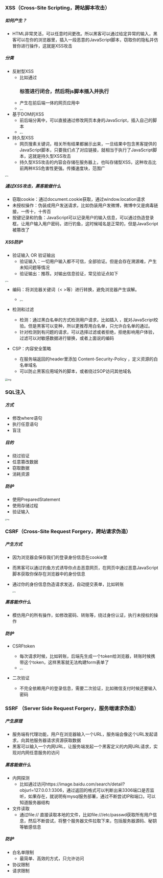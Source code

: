 ### XSS（Cross-Site Scripting，跨站脚本攻击）

##### 如何产生？

- HTML非常灵活，可以任意时间更改。所以黑客可以通过给定异常的输入，黑客可以在你的浏览器里，插入一段恶意的JavaScript脚本，窃取你的隐私并仿冒你进行操作，这就是XSS攻击



##### 分类

- 反射型XSS
  - 比如通过<h3>标签进行闭合，然后将js脚本插入并执行
  - 产生在前后端一体的网页应用中
  - <img src="https://static001.geekbang.org/resource/image/b8/2c/b85f24cbc8243426fb270bcb74be682c.jpeg?wh=1920*1080" alt="img" style="zoom:25%;" />
- 基于DOM的XSS
  - 前后端分离中，可以直接通过修改网页本身的JavaScript，插入自己的脚本
  - <img src="https://static001.geekbang.org/resource/image/ac/bf/ac0ce9c0f42db7dd48cb155228b7b1bf.jpeg?wh=1920*1080" alt="img" style="zoom:25%;" />
- 持久型XSS
  - 网页搜素关键词，相关所有结果都展示出来，一旦结果中包含黑客提供的JavaScript脚本，只要我们点了对应链接，就相当于执行了JavaScript脚本，这就是持久型XSS攻击
  - 持久型XSS攻击的内容会存储在服务器上，也叫存储型XSS，这种攻击比前两种XSS危害性更强。传播速度块，范围广

<img src="https://static001.geekbang.org/resource/image/2e/75/2e8c429f46837b3f46a276e462c93175.jpeg?wh=1920*1080" alt="img" style="zoom:25%;" />



##### 通过XSS攻击，黑客能做什么

- 窃取cookie：通过document.cookie获取，通过window.location请求
- 未授权操作：伪装成用户发送请求，比如伪装用户发微博，微博中又是病毒链接，一传十，十传百
- 按键记录和钓鱼：JavaScript可以记录用户的输入信息，可以通过伪造登录框，让用户输入用户密码，进行钓鱼，这时候域名是正常的，但是JavaScript被篡改了





##### XSS防护

- 验证输入 OR 验证输出
  - 验证输入：一切用户输入都不可信，全部验证。但是会存在溯源难，产生未知问题等情况
  - 验证输出：推荐。对输出信息验证，常见验证点如下

<img src="https://static001.geekbang.org/resource/image/7c/a0/7c1b9b3da33247963c2c1bf38ae184a0.jpeg?wh=1920*1080" alt="img" style="zoom:25%;" />

- 编码：将浏览器关键词（< >等）进行转换，避免浏览器产生误解。
  - <img src="https://static001.geekbang.org/resource/image/ca/1e/ca06351dcf763b86bb8bef554763bc1e.jpeg?wh=1920*1080" alt="img" style="zoom:25%;" />

- 检测和过滤
  - 检测：通过黑白名单的方式检测用户请求，比如插入<JavaScript> ，就对JavaScript校验。但是黑客可以变种，所以更推荐用白名单，只允许白名单的通过。
  - 针对检测到有问题的请求，可以选择过滤或者拒绝，拒绝影响用户体验，过滤可以对敏感数据进行替换，或者上面说的编码



- CSP：内容安全策略
  - 在服务端返回的header里添加 Content-Security-Policy ，定义资源的白名单域名
  - 可以防止黑客应用域外的脚本，或者绕过SOP访问其他域名

<img src="https://static001.geekbang.org/resource/image/48/20/48a923998b80ad2f1c2a274704690e20.jpg?wh=1142*891" alt="img" style="zoom:50%;" />



### SQL注入

##### 方式

- 修改where语句
- 执行任意语句
- 盲注

##### 目的

- 绕过验证
- 任意篡改数据
- 窃取数据
- 消耗资源

##### 防护

- 使用PreparedStatement
- 使用存储过程
- 验证输入

<img src="https://static001.geekbang.org/resource/image/1b/36/1b898391a3a04a764d0442d8481c4236.jpg?wh=1142*802" alt="img" style="zoom: 33%;" />



### CSRF（Cross-Site Request Forgery，跨站请求伪造）

##### 产生方式

- 因为浏览器会保存我们的登录身份信息在cookie里

- 而黑客可以通过钓鱼方式诱导你点击恶意网页，在网页中通过恶意JavaScript脚本获取你保存在浏览器中的身份信息

- 通过你的身份信息伪造请求发送，自动提交表单，比如转账

  <img src="https://static001.geekbang.org/resource/image/7b/0b/7bd75f65e6fc3e9a8fb0246a8a32dc0b.jpeg?wh=1920*1080" alt="img" style="zoom:25%;" />

##### 黑客能作什么

- 模仿用户的所有操作，如修改密码、转账等，绕过身份认证，执行未授权的操作



##### 防护

- CSRFtoken
  - 每次请求时候，比如转账，后端先生成一个token给浏览器，转账时候携带这个token，这样黑客就无法构建form表单了
  - <img src="https://static001.geekbang.org/resource/image/d0/04/d0d3a70f4acf7b0fc7bd1c780a909904.jpeg?wh=1920*1080" alt="img" style="zoom:25%;" />

- 二次验证
  - 不完全依赖用户的登录信息，需要二次验证，比如微信支付时候还要输入密码



### SSRF （Server Side Request Forgery，服务端请求伪造）

##### 产生原理

- 服务端有代理功能，用户在浏览器输入一个URL，服务端会像这个URL发起请求，向其他服务器请求资源获取数据
- 黑客可以输入一个内网URL，让服务端发起一个黑客定义的内网URL请求，实现对内网任意服务的访问

##### 黑客能做什么

- 内网探测
  - 比如通过访问https://image.baidu.com/search/detail?objurl=127.0.0.1:3306，通过返回的格式可以判断出来3306端口是否监听，如果存在，就说明有mysql服务部署，通过不断尝试IP和端口，可以知道服务器结构
- 文件读取
  - 通过file:// 直接读取本地的文件，比如file:///etc/passwd获取所有用户信息，然后不断尝试，将整个服务器文件拉取下来，包括服务器源码、秘钥等敏感信息

##### 防护

- 白名单限制
  - 最简单、高效的方式，只允许访问
- 协议限制
- 请求限制